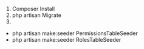 1. Composer Install
2. php artisan Migrate
3. 
- php artisan make:seeder PermissionsTableSeeder 
- php artisan make:seeder RolesTableSeeder
